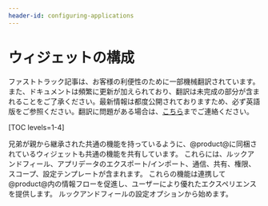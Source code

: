 ```yaml
---
header-id: configuring-applications
---
```


# ウィジェットの構成

<p class="alert alert-info"><span class="wysiwyg-color-blue120">ファストトラック記事は、お客様の利便性のために一部機械翻訳されています。また、ドキュメントは頻繁に更新が加えられており、翻訳は未完成の部分が含まれることをご了承ください。最新情報は都度公開されておりますため、必ず英語版をご参照ください。翻訳に問題がある場合は、<a href="mailto:support-content-jp@liferay.com">こちら</a>までご連絡ください。</span></p>

[TOC levels=1-4]

兄弟が親から継承された共通の機能を持っているように、@product@に同梱されているウィジェットも共通の機能を共有しています。 これらには、ルックアンドフィール、アプリデータのエクスポート/インポート、通信、共有、権限、スコープ、設定テンプレートが含まれます。 これらの機能は連携して@product@内の情報フローを促進し、ユーザーにより優れたエクスペリエンスを提供します。 ルックアンドフィールの設定オプションから始めます。
